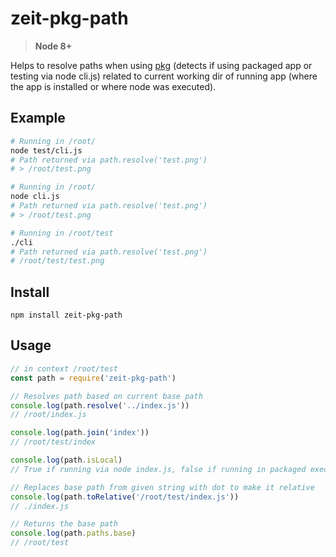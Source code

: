 # zeit-pkg-path

> **Node 8+**

Helps to resolve paths when using [pkg](https://github.com/zeit/pkg) (detects if using packaged app or testing via node cli.js) related to current working dir of running app (where the app is installed or where node was executed).



## Example

```bash
# Running in /root/
node test/cli.js
# Path returned via path.resolve('test.png')
# > /root/test.png

# Running in /root/
node cli.js
# Path returned via path.resolve('test.png')
# > /root/test.png

# Running in /root/test
./cli 
# Path returned via path.resolve('test.png')
# /root/test/test.png
```

## Install

```
npm install zeit-pkg-path
```

## Usage

```javascript
// in context /root/test
const path = require('zeit-pkg-path')

// Resolves path based on current base path
console.log(path.resolve('../index.js'))
// /root/index.js

console.log(path.join('index'))
// /root/test/index

console.log(path.isLocal)
// True if running via node index.js, false if running in packaged executable

// Replaces base path from given string with dot to make it relative
console.log(path.toRelative('/root/test/index.js'))
// ./index.js

// Returns the base path
console.log(path.paths.base)
// /root/test
```


